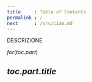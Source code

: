 ```yaml
---
title     : Table of Contents
permalink : /
next      : /src/ciao.md
---
```


DESCRIZIONE

$for(toc.part)$
## $toc.part.title$

